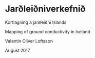 # Jarðleiðniverkefnið
Kortlagning á jarðleiðni Íslands

Mapping of ground conductivity in Iceland

Valentin Oliver Loftsson

August 2017